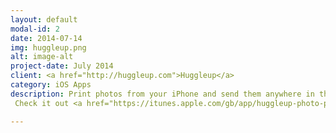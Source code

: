 ```yaml
---
layout: default
modal-id: 2
date: 2014-07-14
img: huggleup.png
alt: image-alt
project-date: July 2014
client: <a href="http://huggleup.com">Huggleup</a>
category: iOS Apps
description: Print photos from your iPhone and send them anywhere in the world.
 Check it out <a href="https://itunes.apple.com/gb/app/huggleup-photo-prints/id704516908?mt=8">here</a>.

---
```

